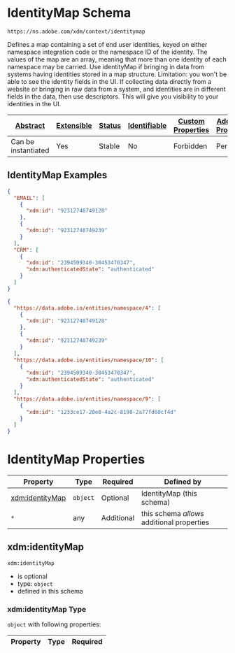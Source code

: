 
# IdentityMap Schema

```
https://ns.adobe.com/xdm/context/identitymap
```

Defines a map containing a set of end user identities, keyed on either namespace integration code or the namespace ID of the identity.  The values of the map are an array, meaning that more than one identity of each namespace may be carried. Use identityMap if bringing in data from systems having identities stored in a map structure. Limitation: you won't be able to see the identity fields in the UI. If collecting data directly from a website or bringing in raw data from a system, and identities are in different fields in the data, then use descriptors. This will give you visibility to your identities in the UI.

| [Abstract](../../../abstract.md) | [Extensible](../../../extensions.md) | [Status](../../../status.md) | [Identifiable](../../../id.md) | [Custom Properties](../../../extensions.md) | [Additional Properties](../../../extensions.md) | Defined In |
|----------------------------------|--------------------------------------|------------------------------|--------------------------------|---------------------------------------------|-------------------------------------------------|------------|
| Can be instantiated | Yes | Stable | No | Forbidden | Permitted | [fieldgroups/shared/identitymap.schema.json](fieldgroups/shared/identitymap.schema.json) |

## IdentityMap Examples

```json
{
  "EMAIL": [
    {
      "xdm:id": "92312748749128"
    },
    {
      "xdm:id": "92312748749239"
    }
  ],
  "CRM": [
    {
      "xdm:id": "2394509340-30453470347",
      "xdm:authenticatedState": "authenticated"
    }
  ]
}
```

```json
{
  "https://data.adobe.io/entities/namespace/4": [
    {
      "xdm:id": "92312748749128"
    },
    {
      "xdm:id": "92312748749239"
    }
  ],
  "https://data.adobe.io/entities/namespace/10": [
    {
      "xdm:id": "2394509340-30453470347",
      "xdm:authenticatedState": "authenticated"
    }
  ],
  "https://data.adobe.io/entities/namespace/9": [
    {
      "xdm:id": "1233ce17-20e0-4a2c-8198-2a77fd60cf4d"
    }
  ]
}
```


# IdentityMap Properties

| Property | Type | Required | Defined by |
|----------|------|----------|------------|
| [xdm:identityMap](#xdmidentitymap) | `object` | Optional | IdentityMap (this schema) |
| `*` | any | Additional | this schema *allows* additional properties |

## xdm:identityMap


`xdm:identityMap`
* is optional
* type: `object`
* defined in this schema

### xdm:identityMap Type


`object` with following properties:


| Property | Type | Required |
|----------|------|----------|





